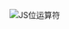 <!--
 * @Author: xulei
 * @Date: 2020-08-03 21:54:38
 * @LastEditors: xulei
 * @LastEditTime: 2020-08-03 21:58:02
 * @FilePath: \markDown\暂放imgs.md
-->
![JS位运算符](https://pic.leetcode-cn.com/b4e49eb827b46e241555886bb42c71b3909d9253a1ddba81c01ffbbdb0110e20-%E5%BE%AE%E4%BF%A1%E6%88%AA%E5%9B%BE_20200514084749.png)